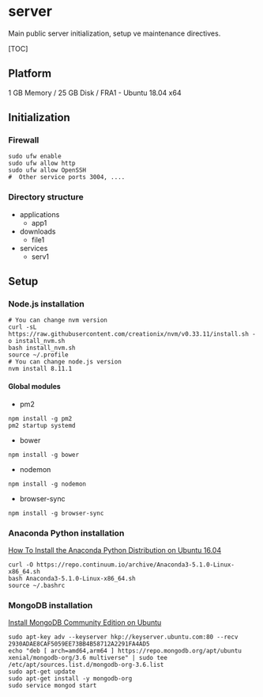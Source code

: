# server
Main public server initialization, setup ve maintenance directives.

[TOC] 

## Platform 
1 GB Memory / 25 GB Disk / FRA1 - Ubuntu 18.04 x64

## Initialization
### Firewall
```
sudo ufw enable
sudo ufw allow http
sudo ufw allow OpenSSH
#  Other service ports 3004, ....
```

### Directory structure
- applications
  - app1
- downloads
  - file1
- services
  - serv1
  
## Setup

### Node.js installation
```
# You can change nvm version
curl -sL https://raw.githubusercontent.com/creationix/nvm/v0.33.11/install.sh -o install_nvm.sh
bash install_nvm.sh
source ~/.profile
# You can change node.js version
nvm install 8.11.1
```
#### Global modules
- pm2
```
npm install -g pm2
pm2 startup systemd
```
- bower
```
npm install -g bower
```
- nodemon
```
npm install -g nodemon
```
- browser-sync
```
npm install -g browser-sync
```

### Anaconda Python installation
[How To Install the Anaconda Python Distribution on Ubuntu 16.04](https://www.digitalocean.com/community/tutorials/how-to-install-the-anaconda-python-distribution-on-ubuntu-16-04)
```
curl -O https://repo.continuum.io/archive/Anaconda3-5.1.0-Linux-x86_64.sh
bash Anaconda3-5.1.0-Linux-x86_64.sh
source ~/.bashrc
```

### MongoDB installation
[Install MongoDB Community Edition on Ubuntu](https://docs.mongodb.com/manual/tutorial/install-mongodb-on-ubuntu)
```
sudo apt-key adv --keyserver hkp://keyserver.ubuntu.com:80 --recv 2930ADAE8CAF5059EE73BB4B58712A2291FA4AD5
echo "deb [ arch=amd64,arm64 ] https://repo.mongodb.org/apt/ubuntu xenial/mongodb-org/3.6 multiverse" | sudo tee /etc/apt/sources.list.d/mongodb-org-3.6.list
sudo apt-get update
sudo apt-get install -y mongodb-org
sudo service mongod start
```
